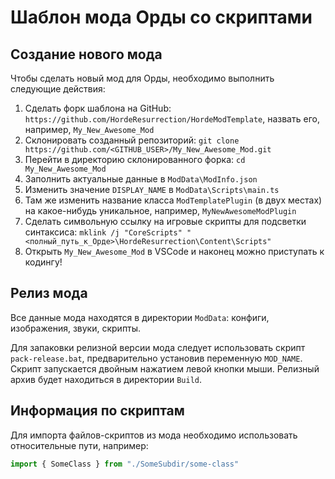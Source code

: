# Шаблон мода Орды со скриптами

## Cоздание нового мода

Чтобы сделать новый мод для Орды, необходимо выполнить следующие действия:

1. Сделать форк шаблона на GitHub: `https://github.com/HordeResurrection/HordeModTemplate`, назвать его, например, `My_New_Awesome_Mod`
2. Склонировать созданный репозиторий: `git clone https://github.com/<GITHUB_USER>/My_New_Awesome_Mod.git`
3. Перейти в директорию склонированного форка: `cd My_New_Awesome_Mod`
4. Заполнить актуальные данные в `ModData\ModInfo.json`
5. Изменить значение `DISPLAY_NAME` в `ModData\Scripts\main.ts`
6. Там же изменить название класса `ModTemplatePlugin` (в двух местах) на какое-нибудь уникальное, например, `MyNewAwesomeModPlugin`
7. Сделать символьную ссылку на игровые скрипты для подсветки синтаксиса: `mklink /j "CoreScripts" "<полный_путь_к_Орде>\HordeResurrection\Content\Scripts"`
8. Открыть `My_New_Awesome_Mod` в VSCode и наконец можно приступать к кодингу!

## Релиз мода

Все данные мода находятся в директории `ModData`: конфиги, изображения, звуки, скрипты.

Для запаковки релизной версии мода следует использовать скрипт `pack-release.bat`, предварительно установив переменную `MOD_NAME`.
Скрипт запускается двойным нажатием левой кнопки мыши. Релизный архив будет находиться в директории `Build`.

## Информация по скриптам

Для импорта файлов-скриптов из мода необходимо использовать относительные пути, например:
```ts
import { SomeClass } from "./SomeSubdir/some-class"
```
